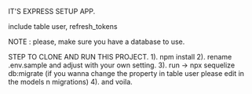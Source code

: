 IT'S EXPRESS SETUP APP.

include table user, refresh_tokens

NOTE : please, make sure you have a database to use.

STEP TO CLONE AND RUN THIS PROJECT.
1). npm install
2). rename .env.sample and adjust with your own setting.
3). run -> npx sequelize db:migrate (if you wanna change the property in table user please edit in the models n migrations)
4). and voila.